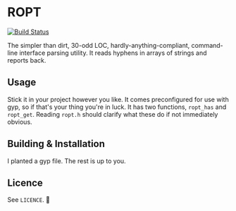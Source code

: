 # ROPT

[![Build Status](https://travis-ci.org/bheart/ropt.svg?branch=master)](https://travis-ci.org/bheart/ropt)

The simpler than dirt, 30-odd LOC, hardly-anything-compliant, command-line 
interface parsing utility. It reads hyphens in arrays of strings and reports
back.

## Usage

Stick it in your project however you like. It comes preconfigured for use with
gyp, so if that's your thing you're in luck. It has two functions, `ropt_has`
and `ropt_get`. Reading `ropt.h` should clarify what these do if not immediately
obvious.

## Building & Installation

I planted a gyp file. The rest is up to you.

## Licence

See `LICENCE`.

